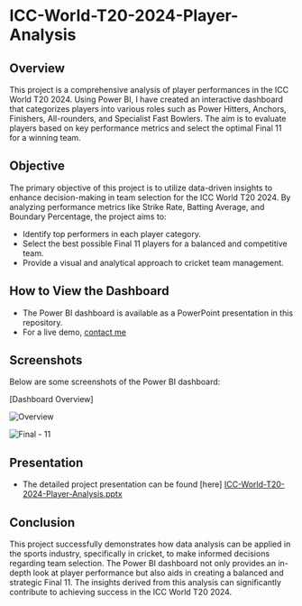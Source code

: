 # ICC-World-T20-2024-Player-Analysis

## Overview
This project is a comprehensive analysis of player performances in the ICC World T20 2024. Using Power BI, I have created an interactive dashboard that categorizes players into various roles such as Power Hitters, Anchors, Finishers, All-rounders, and Specialist Fast Bowlers. The aim is to evaluate players based on key performance metrics and select the optimal Final 11 for a winning team.

## Objective
The primary objective of this project is to utilize data-driven insights to enhance decision-making in team selection for the ICC World T20 2024. By analyzing performance metrics like Strike Rate, Batting Average, and Boundary Percentage, the project aims to:
- Identify top performers in each player category.
- Select the best possible Final 11 players for a balanced and competitive team.
- Provide a visual and analytical approach to cricket team management.

## How to View the Dashboard
- The Power BI dashboard is available as a PowerPoint presentation in this repository.
- For a live demo, [contact me](mailto:n.udayreddy26@gmail.com) 

## Screenshots 
Below are some screenshots of the Power BI dashboard:

[Dashboard Overview]

![Overview](https://github.com/user-attachments/assets/2842bb4f-3cc9-4657-a9e7-578d4bbc281c)

![Final - 11](https://github.com/user-attachments/assets/0e9df284-7dca-4974-b87b-4ca0be83a36e)


## Presentation
- The detailed project presentation can be found [here] [ICC-World-T20-2024-Player-Analysis.pptx](https://github.com/user-attachments/files/16825708/ICC-World-T20-2024-Player-Analysis.pptx)

## Conclusion
This project successfully demonstrates how data analysis can be applied in the sports industry, specifically in cricket, to make informed decisions regarding team selection. The Power BI dashboard not only provides an in-depth look at player performance but also aids in creating a balanced and strategic Final 11. The insights derived from this analysis can significantly contribute to achieving success in the ICC World T20 2024.
